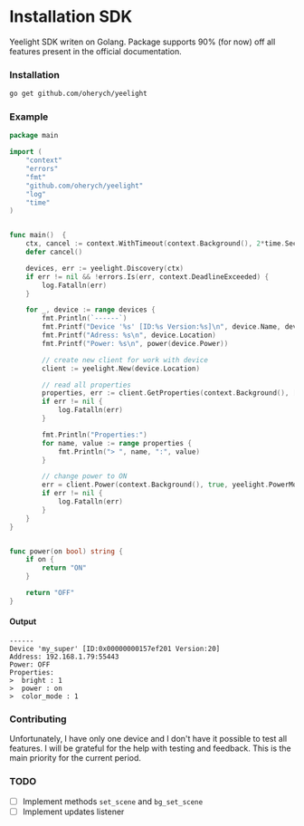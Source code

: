 # Installation SDK

Yeelight SDK writen on Golang. Package supports 90% (for now) off all features present in the official documentation.

### Installation
```sh
go get github.com/oherych/yeelight
```

### Example

```go
package main

import (
	"context"
	"errors"
	"fmt"
	"github.com/oherych/yeelight"
	"log"
	"time"
)


func main()  {
	ctx, cancel := context.WithTimeout(context.Background(), 2*time.Second)
	defer cancel()

	devices, err := yeelight.Discovery(ctx)
	if err != nil && !errors.Is(err, context.DeadlineExceeded) {
		log.Fatalln(err)
	}

	for _, device := range devices {
		fmt.Println(`------`)
		fmt.Printf("Device '%s' [ID:%s Version:%s]\n", device.Name, device.ID, device.FirmwareVersion)
		fmt.Printf("Adress: %s\n", device.Location)
		fmt.Printf("Power: %s\n", power(device.Power))

		// create new client for work with device
		client := yeelight.New(device.Location)

		// read all properties
		properties, err := client.GetProperties(context.Background(), []string{yeelight.PropertyPower, yeelight.PropertyColorMode, yeelight.PropertyBright})
		if err != nil {
			log.Fatalln(err)
		}

		fmt.Println("Properties:")
		for name, value := range properties {
			fmt.Println("> ", name, ":", value)
		}

		// change power to ON
		err = client.Power(context.Background(), true, yeelight.PowerModeDefault, yeelight.EffectSudden, time.Second)
		if err != nil {
			log.Fatalln(err)
		}
	}
}


func power(on bool) string {
	if on {
		return "ON"
	}

	return "OFF"
}
```
#### Output
```text
------
Device 'my_super' [ID:0x00000000157ef201 Version:20]
Address: 192.168.1.79:55443
Power: OFF
Properties:
>  bright : 1
>  power : on
>  color_mode : 1
```

### Contributing
Unfortunately, I have only one device and I don't have it possible to test all features. I will be grateful for the help with testing and feedback. This is the main priority for the current period.

### TODO
- [ ] Implement methods `set_scene` and `bg_set_scene`
- [ ] Implement updates listener
